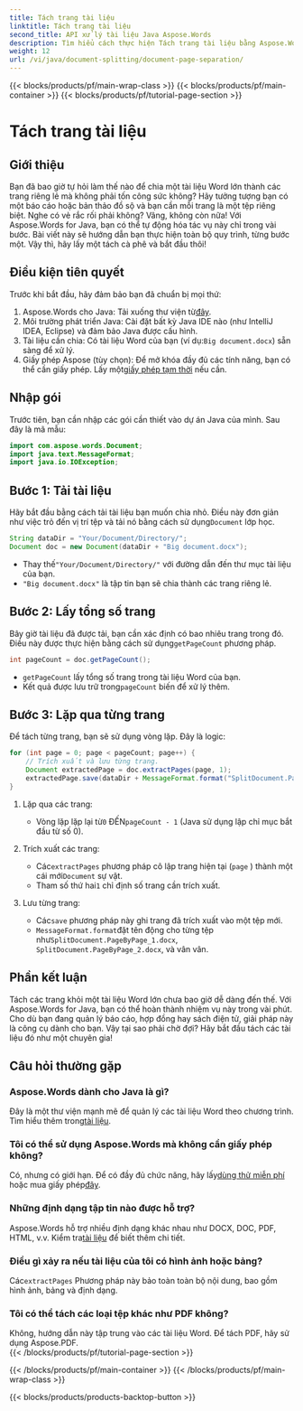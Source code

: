 ```yaml
---
title: Tách trang tài liệu
linktitle: Tách trang tài liệu
second_title: API xử lý tài liệu Java Aspose.Words
description: Tìm hiểu cách thực hiện Tách trang tài liệu bằng Aspose.Words cho Java. Hướng dẫn toàn diện này cung cấp hướng dẫn từng bước và mã nguồn để xử lý tài liệu hiệu quả.
weight: 12
url: /vi/java/document-splitting/document-page-separation/
---
```


{{< blocks/products/pf/main-wrap-class >}}
{{< blocks/products/pf/main-container >}}
{{< blocks/products/pf/tutorial-page-section >}}

# Tách trang tài liệu

## Giới thiệu

Bạn đã bao giờ tự hỏi làm thế nào để chia một tài liệu Word lớn thành các trang riêng lẻ mà không phải tốn công sức không? Hãy tưởng tượng bạn có một báo cáo hoặc bản thảo đồ sộ và bạn cần mỗi trang là một tệp riêng biệt. Nghe có vẻ rắc rối phải không? Vâng, không còn nữa! Với Aspose.Words for Java, bạn có thể tự động hóa tác vụ này chỉ trong vài bước. Bài viết này sẽ hướng dẫn bạn thực hiện toàn bộ quy trình, từng bước một. Vậy thì, hãy lấy một tách cà phê và bắt đầu thôi!


## Điều kiện tiên quyết  

Trước khi bắt đầu, hãy đảm bảo bạn đã chuẩn bị mọi thứ:  

1.  Aspose.Words cho Java: Tải xuống thư viện từ[đây](https://releases.aspose.com/words/java/).  
2. Môi trường phát triển Java: Cài đặt bất kỳ Java IDE nào (như IntelliJ IDEA, Eclipse) và đảm bảo Java được cấu hình.  
3.  Tài liệu cần chia: Có tài liệu Word của bạn (ví dụ:`Big document.docx`) sẵn sàng để xử lý.  
4.  Giấy phép Aspose (tùy chọn): Để mở khóa đầy đủ các tính năng, bạn có thể cần giấy phép. Lấy một[giấy phép tạm thời](https://purchase.aspose.com/temporary-license/) nếu cần.  


## Nhập gói  

Trước tiên, bạn cần nhập các gói cần thiết vào dự án Java của mình. Sau đây là mã mẫu:  

```java
import com.aspose.words.Document;
import java.text.MessageFormat;
import java.io.IOException;
```  


## Bước 1: Tải tài liệu  

Hãy bắt đầu bằng cách tải tài liệu bạn muốn chia nhỏ. Điều này đơn giản như việc trỏ đến vị trí tệp và tải nó bằng cách sử dụng`Document` lớp học.  

```java
String dataDir = "Your/Document/Directory/";
Document doc = new Document(dataDir + "Big document.docx");
```  

-  Thay thế`"Your/Document/Directory/"` với đường dẫn đến thư mục tài liệu của bạn.  
- `"Big document.docx"` là tập tin bạn sẽ chia thành các trang riêng lẻ.  


## Bước 2: Lấy tổng số trang  

 Bây giờ tài liệu đã được tải, bạn cần xác định có bao nhiêu trang trong đó. Điều này được thực hiện bằng cách sử dụng`getPageCount` phương pháp.  

```java
int pageCount = doc.getPageCount();
```  

- `getPageCount` lấy tổng số trang trong tài liệu Word của bạn.  
-  Kết quả được lưu trữ trong`pageCount` biến để xử lý thêm.  


## Bước 3: Lặp qua từng trang  

Để tách từng trang, bạn sẽ sử dụng vòng lặp. Đây là logic:  

```java
for (int page = 0; page < pageCount; page++) {
    // Trích xuất và lưu từng trang.
    Document extractedPage = doc.extractPages(page, 1);
    extractedPage.save(dataDir + MessageFormat.format("SplitDocument.PageByPage_{0}.docx", page + 1));
}
```  

1. Lặp qua các trang:  
   -  Vòng lặp lặp lại từ`0` ĐẾN`pageCount - 1` (Java sử dụng lập chỉ mục bắt đầu từ số 0).  

2. Trích xuất các trang:  
   -  Các`extractPages` phương pháp cô lập trang hiện tại (`page` ) thành một cái mới`Document` sự vật.  
   -  Tham số thứ hai`1` chỉ định số trang cần trích xuất.  

3. Lưu từng trang:  
   -  Các`save` phương pháp này ghi trang đã trích xuất vào một tệp mới.  
   - `MessageFormat.format`đặt tên động cho từng tệp như`SplitDocument.PageByPage_1.docx`, `SplitDocument.PageByPage_2.docx`, và vân vân.  


## Phần kết luận  

Tách các trang khỏi một tài liệu Word lớn chưa bao giờ dễ dàng đến thế. Với Aspose.Words for Java, bạn có thể hoàn thành nhiệm vụ này trong vài phút. Cho dù bạn đang quản lý báo cáo, hợp đồng hay sách điện tử, giải pháp này là công cụ dành cho bạn. Vậy tại sao phải chờ đợi? Hãy bắt đầu tách các tài liệu đó như một chuyên gia!  


## Câu hỏi thường gặp  

### Aspose.Words dành cho Java là gì?  
 Đây là một thư viện mạnh mẽ để quản lý các tài liệu Word theo chương trình. Tìm hiểu thêm trong[tài liệu](https://reference.aspose.com/words/java/).  

### Tôi có thể sử dụng Aspose.Words mà không cần giấy phép không?  
 Có, nhưng có giới hạn. Để có đầy đủ chức năng, hãy lấy[dùng thử miễn phí](https://releases.aspose.com/) hoặc mua giấy phép[đây](https://purchase.aspose.com/buy).  

### Những định dạng tập tin nào được hỗ trợ?  
 Aspose.Words hỗ trợ nhiều định dạng khác nhau như DOCX, DOC, PDF, HTML, v.v. Kiểm tra[tài liệu](https://reference.aspose.com/words/java/) để biết thêm chi tiết.  

### Điều gì xảy ra nếu tài liệu của tôi có hình ảnh hoặc bảng?  
 Các`extractPages` Phương pháp này bảo toàn toàn bộ nội dung, bao gồm hình ảnh, bảng và định dạng.  

### Tôi có thể tách các loại tệp khác như PDF không?  
Không, hướng dẫn này tập trung vào các tài liệu Word. Để tách PDF, hãy sử dụng Aspose.PDF.  
{{< /blocks/products/pf/tutorial-page-section >}}

{{< /blocks/products/pf/main-container >}}
{{< /blocks/products/pf/main-wrap-class >}}

{{< blocks/products/products-backtop-button >}}
